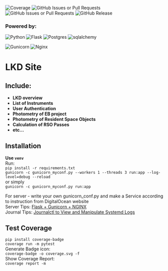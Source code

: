 [//]: # (![PyTest]&#40;coverage.svg&#41;)
![Coverage](https://img.shields.io/endpoint?url=https://raw.githubusercontent.com/vkudak/lkd_site_flask/main/coverage.json)
![GitHub Issues or Pull Requests](https://img.shields.io/github/issues-raw/vkudak/lkd_site_flask)
![GitHub Issues or Pull Requests](https://img.shields.io/github/issues-closed/vkudak/lkd_site_flask)
![GitHub Release](https://img.shields.io/github/release/vkudak/lkd_site_flask)


### Powered by:
![Python](https://img.shields.io/badge/python-3670A0?style=flat-square&logo=python&logoColor=ffdd54)
![Flask](https://img.shields.io/badge/flask-%23000.svg?style=flat-square&logo=flask&logoColor=white)
![Postgres](https://img.shields.io/badge/postgres-%23316192.svg?style=flat-square&logo=postgresql&logoColor=white)
![sqlalchemy](https://img.shields.io/badge/-SqlAlchemy-FCA121?style=flat-square&logo=SqlAlchemy)

![Gunicorn](https://img.shields.io/badge/gunicorn-%298729.svg?style=flat-square&logo=gunicorn&logoColor=white)
![Nginx](https://img.shields.io/badge/nginx-%23009639.svg?style=flat-square&logo=nginx&logoColor=white)


LKD Site
==================

## Include:
 - **LKD overview**
 - **List of Instruments**
 - **User Authentication**
 - **Photometry of EB project**
 - **Photometry of Resident Space Objects**
 - **Calculation of RSO Passes**
 - **etc...**


Installation
------------
**Use `venv`**  
Run:  
`pip install -r requirements.txt`  
`gunicorn -c gunicorn_myconf.py --workers 1 --threads 3 run:app --log-level=debug --reload`  
or simply  
`gunicorn -c gunicorn_myconf.py run:app`

For server - write your own gunicorn_conf.py and  make a Service according to instruction from DigitalOcean website  
Server Tips:
[Flask + Gunicorn + NGINX](https://www.digitalocean.com/community/tutorials/how-to-serve-flask-applications-with-gunicorn-and-nginx-on-ubuntu-22-04#step-5-configuring-nginx-to-proxy-requests)  
Journal Tips:
[Journalctl to View and Manipulate Systemd Logs](https://www.digitalocean.com/community/tutorials/how-to-use-journalctl-to-view-and-manipulate-systemd-logs)


Test Coverage
------------
`pip install coverage-badge`  
`coverage run -m pytest`  
Generate Badge icon:  
`coverage-badge -o coverage.svg -f`  
Show Coverage Report:  
`coverage report -m`